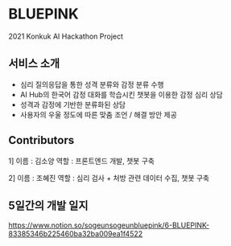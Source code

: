 # BLUEPINK
2021 Konkuk AI Hackathon Project

## 서비스 소개
- 심리 질의응답을 통한 성격 분류와 감정 분류 수행
- AI Hub의 한국어 감정 대화를 학습시킨 챗봇을 이용한 감정 심리 상담
- 성격과 감정에 기반한 분류화된 상담
- 사용자의 우울 정도에 따른 맞춤 조언 / 해결 방안 제공

## Contributors
1]
이름 : 김소양
역할 : 프론트엔드 개발, 챗봇 구축

2]
이름 : 조혜진
역할 : 심리 검사 + 처방 관련 데이터 수집, 챗봇 구축
    
    
## 5일간의 개발 일지
https://www.notion.so/sogeunsogeunbluepink/6-BLUEPINK-83385346b225460ba32ba009ea1f4522
